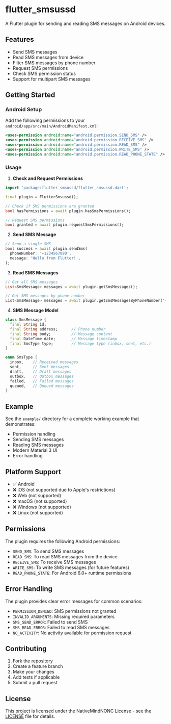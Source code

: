 # flutter_smsussd

A Flutter plugin for sending and reading SMS messages on Android devices.

## Features

- Send SMS messages
- Read SMS messages from device
- Filter SMS messages by phone number
- Request SMS permissions
- Check SMS permission status
- Support for multipart SMS messages

## Getting Started

### Android Setup

Add the following permissions to your `android/app/src/main/AndroidManifest.xml`:

```xml
<uses-permission android:name="android.permission.SEND_SMS" />
<uses-permission android:name="android.permission.RECEIVE_SMS" />
<uses-permission android:name="android.permission.READ_SMS" />
<uses-permission android:name="android.permission.WRITE_SMS" />
<uses-permission android:name="android.permission.READ_PHONE_STATE" />
```

### Usage

1. **Check and Request Permissions**

```dart
import 'package:flutter_smsussd/flutter_smsussd.dart';

final plugin = FlutterSmsussd();

// Check if SMS permissions are granted
bool hasPermissions = await plugin.hasSmsPermissions();

// Request SMS permissions
bool granted = await plugin.requestSmsPermissions();
```

2. **Send SMS Message**

```dart
// Send a single SMS
bool success = await plugin.sendSms(
  phoneNumber: '+1234567890',
  message: 'Hello from Flutter!',
);
```

3. **Read SMS Messages**

```dart
// Get all SMS messages
List<SmsMessage> messages = await plugin.getSmsMessages();

// Get SMS messages by phone number
List<SmsMessage> messages = await plugin.getSmsMessagesByPhoneNumber('+1234567890');
```

4. **SMS Message Model**

```dart
class SmsMessage {
  final String id;
  final String address;      // Phone number
  final String body;         // Message content
  final DateTime date;       // Message timestamp
  final SmsType type;        // Message type (inbox, sent, etc.)
}

enum SmsType {
  inbox,    // Received messages
  sent,     // Sent messages
  draft,    // Draft messages
  outbox,   // Outbox messages
  failed,   // Failed messages
  queued,   // Queued messages
}
```

## Example

See the `example/` directory for a complete working example that demonstrates:

- Permission handling
- Sending SMS messages
- Reading SMS messages
- Modern Material 3 UI
- Error handling

## Platform Support

- ✅ Android
- ❌ iOS (not supported due to Apple's restrictions)
- ❌ Web (not supported)
- ❌ macOS (not supported)
- ❌ Windows (not supported)
- ❌ Linux (not supported)

## Permissions

The plugin requires the following Android permissions:

- `SEND_SMS`: To send SMS messages
- `READ_SMS`: To read SMS messages from the device
- `RECEIVE_SMS`: To receive SMS messages
- `WRITE_SMS`: To write SMS messages (for future features)
- `READ_PHONE_STATE`: For Android 6.0+ runtime permissions

## Error Handling

The plugin provides clear error messages for common scenarios:

- `PERMISSION_DENIED`: SMS permissions not granted
- `INVALID_ARGUMENTS`: Missing required parameters
- `SMS_SEND_ERROR`: Failed to send SMS
- `SMS_READ_ERROR`: Failed to read SMS messages
- `NO_ACTIVITY`: No activity available for permission request

## Contributing

1. Fork the repository
2. Create a feature branch
3. Make your changes
4. Add tests if applicable
5. Submit a pull request

## License

This project is licensed under the NativeMindNONC License - see the [LICENSE](LICENSE) file for details.

